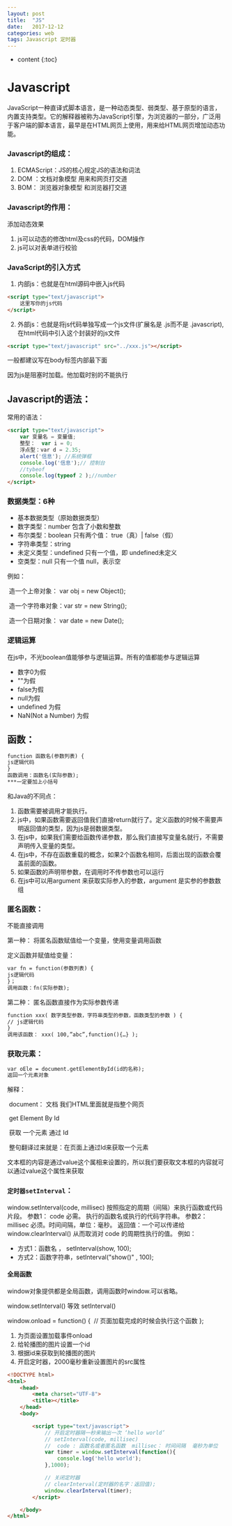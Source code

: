 ```yaml
---
layout: post
title:  "JS"
date:   2017-12-12
categories: web
tags: Javascript 定时器 
---
```


* content
{:toc}
# Javascript

JavaScript一种直译式脚本语言，是一种动态类型、弱类型、基于原型的语言，内置支持类型。它的解释器被称为JavaScript引擎，为浏览器的一部分，广泛用于客户端的脚本语言，最早是在HTML网页上使用，用来给HTML网页增加动态功能。

<!-- more -->

### Javascript的组成：

1. ECMAScript：JS的核心规定JS的语法和词法
2. DOM ：文档对象模型 用来和网页打交道
3. BOM： 浏览器对象模型 和浏览器打交道

### Javascript的作用：

添加动态效果

1. js可以动态的修改html及css的代码，DOM操作
2. js可以对表单进行校验

### JavaScript的引入方式

1.  内部js：也就是在html源码中嵌入js代码

```html
<script type="text/javascript">
	这里写你的js代码
</script>
```

2. 外部js：也就是将js代码单独写成一个js文件(扩展名是 .js而不是 .javascript),在html代码中引入这个封装好的js文件

```html
<script type="text/javascript" src="../xxx.js"></script>
```

一般都建议写在body标签内部最下面

因为js是阻塞时加载。他加载时别的不能执行

## Javascript的语法：

常用的语法：

```html
<script type="text/javascript">
	var 变量名 = 变量值;
	整型：  var i = 0;
	浮点型：var d = 2.35;
  	alert('信息'); //系统弹框
	console.log('信息');// 控制台
  	//tybeof
    console.log(typeof 2 );//number  
</script>
```

### 数据类型：6种

* 基本数据类型（原始数据类型）
* 数字类型：number       包含了小数和整数
* 布尔类型：boolean       只有两个值： true（真）| false（假）
* 字符串类型：string
* 未定义类型：undefined   只有一个值，即 undefined未定义
* 空类型：null             只有一个值 null，表示空

例如：

​	造一个上帝对象：  var obj = new Object();

​	造一个字符串对象：var str = new String();

​	造一个日期对象：  var date = new Date();



### 逻辑运算

在js中，不光boolean值能够参与逻辑运算。所有的值都能参与逻辑运算

* 数字0为假
* ""为假
* false为假
* null为假
* undefined  为假
* NaN(Not a Number) 为假

## 函数：

```html
function 函数名(参数列表) {
js逻辑代码
}
函数调用：函数名(实际参数);
***一定要加上小括号
```

和Java的不同点：

1. 函数需要被调用才能执行。
2. js中，如果函数需要返回值我们直接return就行了。定义函数的时候不需要声明返回值的类型，因为js是弱数据类型。
3. 在js中，如果我们需要给函数传递参数，那么我们直接写变量名就行，不需要声明传入变量的类型。
4. 在js中，不存在函数重载的概念，如果2个函数名相同，后面出现的函数会覆盖前面的函数。
5. 如果函数的声明带参数，在调用时不传参数也可以运行
6. 在js中可以用argument 来获取实际参入的参数，argument 是实参的参数数组



### 匿名函数：

不能直接调用

第一种： 将匿名函数赋值给一个变量，使用变量调用函数

定义函数并赋值给变量：

```html
var fn = function(参数列表) {
js逻辑代码
}；
调用函数：fn(实际参数);
```

第二种： 匿名函数直接作为实际参数传递

```html
function xxx( 数字类型参数，字符串类型的参数，函数类型的参数 ) {
// js逻辑代码
}
调用该函数： xxx( 100,”abc”,function(){…} );
```

### 获取元素：

```html
var oEle = document.getElementById(id的名称);
返回一个元素对象
```

解释：

​	document： 文档 我们HTML里面就是指整个网页

​	get    Element   By   Id

​	获取   一个元素   通过  Id  

​	整句翻译过来就是：在页面上通过Id来获取一个元素

​	文本框的内容是通过value这个属相来设置的，所以我们要获取文本框的内容就可以通过value这个属性来获取

### `定时器setInterval`：

window.setInterval(code, millisec) 按照指定的周期（间隔）来执行函数或代码片段。
参数1： code 必需。  执行的函数名或执行的代码字符串。 
参数2： millisec 必须。时间间隔，单位：毫秒。
返回值：一个可以传递给 window.clearInterval() 从而取消对 code 的周期性执行的值。
例如：

* 方式1：函数名 ， 	setInterval(show, 100);  
* 方式2：函数字符串，setInterval("show()" , 100);

#### 全局函数

window对象提供都是全局函数，调用函数时window.可以省略。

window.setInterval() 等效 setInterval()

window.onload = function() {
​	// 页面加载完成的时候会执行这个函数
};

1.  为页面设置加载事件onload
2.  给轮播图的图片设置一个id
3.  根据id来获取到轮播图的图片
4.  开启定时器，2000毫秒重新设置图片的src属性

```html
<!DOCTYPE html>
<html>
	<head>
		<meta charset="UTF-8">
		<title></title>
	</head>
	<body>

		<script type="text/javascript">
			// 开启定时器隔一秒来输出一次 ‘hello world’
			// setInterval(code, millisec)
			//  code : 函数名或者匿名函数  millisec： 时间间隔  毫秒为单位
			var timer = window.setInterval(function(){
				console.log('hello world');
			},1000);

			// 关闭定时器
			// clearInterval(定时器的名字：返回值);
			window.clearInterval(timer);
		</script>

	</body>
</html>
```

